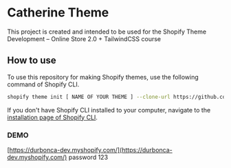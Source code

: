 # Catherine Theme 

This project is created and intended to be used for the Shopify Theme Development – Online Store 2.0 + TailwindCSS course

## How to use

To use this repository for making Shopify themes, use the following command of Shopify CLI.
```sh
shopify theme init [ NAME OF YOUR THEME ] --clone-url https://github.com/polidario/Elizabeth_Clean
```

If you don't have Shopify CLI installed to your computer, navigate to the [installation page of Shopify CLI](https://shopify.dev/themes/tools/cli/installation).


### DEMO

[https://durbonca-dev.myshopify.com/](https://durbonca-dev.myshopify.com/)
password 123
